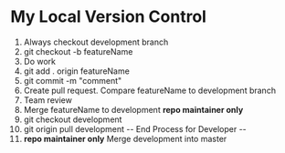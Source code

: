 # My Local Version Control

1. Always checkout development branch
2. git checkout -b featureName
3. Do work
4. git add . origin featureName
5. git commit -m "comment"
6. Create pull request.  Compare featureName to development branch
7. Team review 
8. Merge featureName to development **repo maintainer only**
9. git checkout development 
10. git origin pull development
-- End Process for Developer -- 
11. **repo maintainer only** Merge development into master

